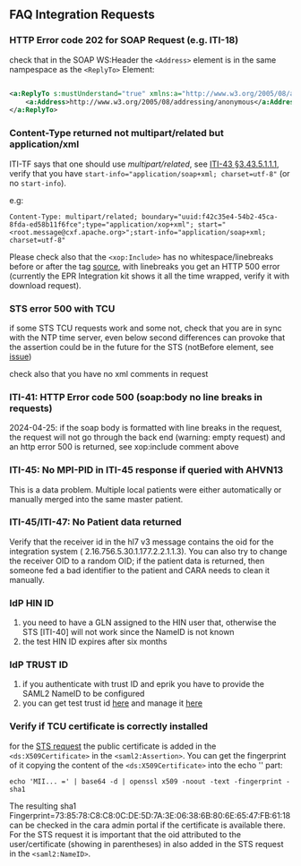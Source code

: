 ## FAQ Integration Requests

### HTTP Error code 202 for SOAP Request (e.g. ITI-18)

check that in the SOAP WS:Header the `<Address>` element is in the same nampespace as the `<ReplyTo>` Element:

```xml

<a:ReplyTo s:mustUnderstand="true" xmlns:a="http://www.w3.org/2005/08/addressing">
    <a:Address>http://www.w3.org/2005/08/addressing/anonymous</a:Address>
</a:ReplyTo>
```

### Content-Type returned not multipart/related but application/xml

ITI-TF says that one should use _multipart/related_,
see [ITI-43 §3.43.5.1.1.1](https://profiles.ihe.net/ITI/TF/Volume2/ITI-43.html#3.43.5.1.1.1),
verify that you have `start-info="application/soap+xml; charset=utf-8"` (or no `start-info`).

e.g:

```
Content-Type: multipart/related; boundary="uuid:f42c35e4-54b2-45ca-8fda-ed58b11f6fce";type="application/xop+xml"; start=" <root.message@cxf.apache.org>";start-info="application/soap+xml; charset=utf-8"
```

Please check also that the `<xop:Include>` has no whitespace/linebreaks before or after the
tag [source](https://profiles.ihe.net/ITI/TF/Volume2/ch-V.html#Appendix%20V:~:text=Example%20of%20XOP-,optimized,-content.%C2%A0%20NOTE%3A%C2%A0%20xop),
with linebreaks you get an HTTP 500 error (currently the EPR Integration kit shows it all the time wrapped, verify it
with download request).

### STS error 500 with TCU

if some STS TCU requests work and some not, check that you are in sync with the NTP time server, even below second
differences can provoke
that the assertion could be in the future for the STS (notBefore element,
see [issue](https://github.com/ahdis/ch-emed-pmp/issues/40))

check also that you have no xml comments in request

### ITI-41: HTTP Error code 500 (soap:body no line breaks in requests)

2024-04-25: if the soap body is formatted with line breaks in the request, the request will not go through the back
end (warning: empty request) and an http error 500 is returned, see xop:include comment above

### ITI-45: No MPI-PID in ITI-45 response if queried with AHVN13

This is a data problem. Multiple local patients were either automatically or manually merged into the same master
patient.

### ITI-45/ITI-47: No Patient data returned

Verify that the receiver id in the hl7 v3 message contains the oid for the integration system (
2.16.756.5.30.1.177.2.2.1.1.3).
You can also try to change the receiver OID to a random OID; if the patient data is returned, then someone fed a bad
identifier to the patient and CARA needs to clean it manually.

### IdP HIN ID

1. you need to have a GLN assigned to the HIN user that, otherwise the STS [ITI-40] will not work since the NameID is
   not known
2. the test HIN ID expires after six months

### IdP TRUST ID

1. if you authenticate with trust ID and eprik you have to provide the SAML2 NameID to be configured
2. you can get test trust id [here](https://register-int.trustid.ch/trustid) and manage
   it [here](https://my-int.trustid.ch)

### Verify if TCU certificate is correctly installed

for the [STS request](https://test.ahdis.ch/eprik-cara/#/transaction/1b60dd65-182a-4faf-8df7-edb70ef3184b) the public
certificate is added in the `<ds:X509Certificate>` in the `<saml2:Assertion>`. You can get the fingerprint of it copying
the content of the `<ds:X509Certificate>` into the echo '' part:

```
echo 'MII... =' | base64 -d | openssl x509 -noout -text -fingerprint -sha1
```

The resulting sha1 Fingerprint=73:85:78:C8:C8:0C:DE:5D:7A:3E:06:38:6B:80:6E:65:47:FB:61:18 can be checked in the cara
admin portal if the certificate is available there.
For the STS request it is important that the oid attributed to the user/certificate (showing in parentheses) in also
added in the STS request in the `<saml2:NameID>`.
